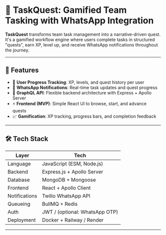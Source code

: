 # 🧭 TaskQuest: Gamified Team Tasking with WhatsApp Integration

**TaskQuest** transforms team task management into a narrative-driven quest. It's a gamified workflow engine where users complete tasks in structured "quests", earn XP, level up, and receive WhatsApp notifications throughout the journey.

---

## 🚀 Features

- 👤 **User Progress Tracking**: XP, levels, and quest history per user
- 💬 **WhatsApp Notifications**: Real-time task updates and quest progress
- 🧠 **GraphQL API**: Flexible backend architecture with Express + Apollo Server
- ⚡ **Frontend (MVP)**: Simple React UI to browse, start, and advance quests
- 📈 **Gamification**: XP tracking, progress bars, and completion feedback

---

## 🛠 Tech Stack

| Layer        | Tech                          |
|--------------|-------------------------------|
| Language     | JavaScript (ESM, Node.js)     |
| Backend      | Express.js + Apollo Server    |
| Database     | MongoDB + Mongoose            |
| Frontend     | React + Apollo Client         |
| Notifications| Twilio WhatsApp API           |
| Queueing     | BullMQ + Redis                |
| Auth         | JWT / (optional: WhatsApp OTP)|
| Deployment   | Docker + Railway / Render     |

---


